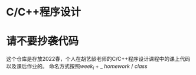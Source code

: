 # C/C++程序设计
# 请不要抄袭代码
这个仓库是存放2022春，个人在胡艺龄老师的C/C++程序设计课程中的课上代码以及课后作业的。
命名方式按照${week_i}$ + _ ${homework}$ / ${class}$


